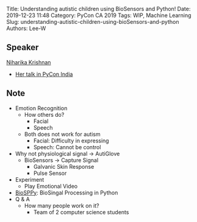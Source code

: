 Title: Understanding autistic children using BioSensors and Python!
Date: 2019-12-23 11:48
Category: PyCon CA 2019
Tags: WIP, Machine Learning
Slug: understanding-autistic-children-using-bioSensors-and-python
Authors: Lee-W

## Speaker
[Niharika Krishnan](https://twitter.com/nihaaarika)

* [Her talk in PyCon India](https://in.pycon.org/cfp/posters-2019/proposals/autiglove-understanding-autistic-children-using-biosensors-and-python~b25Pa/)

## Note
* Emotion Recognition
    * How others do?
        * Facial
        * Speech
    * Both does not work for autism
        * Facial: Difficulty in expressing
        * Speech: Cannot be control
* Why not physiological signal → AutiGlove
    * BioSensors → Capture Signal
        * Galvanic Skin Response
        * Pulse Sensor
* Experiment
    * Play Emotional Video
* [BioSPPy](https://biosppy.readthedocs.io/en/stable/): BioSingal Processing in Python
* Q & A
    * How many people work on it?
        * Team of 2 computer science students
